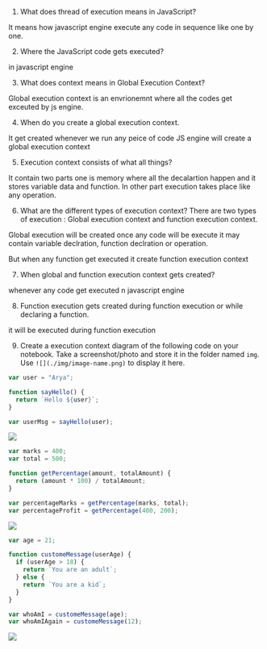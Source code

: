 1. What does thread of execution means in JavaScript?

It means how javascript engine execute any code in sequence like one by one.

2. Where the JavaScript code gets executed?

in javascript engine

3. What does context means in Global Execution Context?

Global execution context is an envrionemnt where all the codes get exceuted by js engine.

4. When do you create a global execution context.

It get created whenever we run any peice of code JS engine will create a global execution context

5. Execution context consists of what all things?

It contain two parts one is memory where all the decalartion happen and it stores variable data and function. In other part execution takes place like any operation.

6. What are the different types of execution context?
   There are two types of execution : Global execution context and function execution context.

Global execution will be created once any code will be execute it may contain variable declration, function declration or operation.

But when any function get executed it create function execution context

7. When global and function execution context gets created?

whenever any code get executed n javascript engine

8. Function execution gets created during function execution or while declaring a function.

it will be executed during function execution

9. Create a execution context diagram of the following code on your notebook. Take a screenshot/photo and store it in the folder named `img`. Use `![](./img/image-name.png)` to display it here.

```js
var user = "Arya";

function sayHello() {
  return `Hello ${user}`;
}

var userMsg = sayHello(user);
```

<!-- Put your image here -->

![](1st.jpg)

```js
var marks = 400;
var total = 500;

function getPercentage(amount, totalAmount) {
  return (amount * 100) / totalAmount;
}

var percentageMarks = getPercentage(marks, total);
var percentageProfit = getPercentage(400, 200);
```

<!-- Put your image here -->

![](2nd.jpg)

```js
var age = 21;

function customeMessage(userAge) {
  if (userAge > 18) {
    return `You are an adult`;
  } else {
    return `You are a kid`;
  }
}

var whoAmI = customeMessage(age);
var whoAmIAgain = customeMessage(12);
```

<!-- Put your image here -->

![](3rd.jpg)
